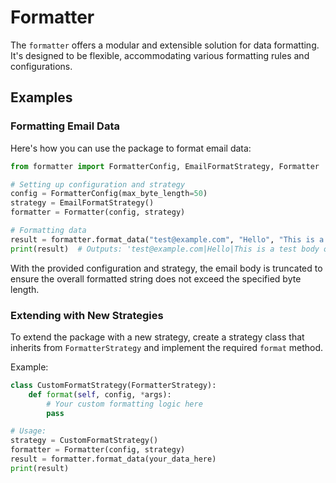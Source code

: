 # Formatter

The `formatter` offers a modular and extensible solution for data formatting. It's designed to be flexible, accommodating various formatting rules and configurations.

## Examples

### Formatting Email Data

Here's how you can use the package to format email data:

```python
from formatter import FormatterConfig, EmailFormatStrategy, Formatter

# Setting up configuration and strategy
config = FormatterConfig(max_byte_length=50)
strategy = EmailFormatStrategy()
formatter = Formatter(config, strategy)

# Formatting data
result = formatter.format_data("test@example.com", "Hello", "This is a test body of the email.")
print(result)  # Outputs: 'test@example.com|Hello|This is a test body of the '
```

With the provided configuration and strategy, the email body is truncated to ensure the overall formatted string does not exceed the specified byte length.

### Extending with New Strategies

To extend the package with a new strategy, create a strategy class that inherits from `FormatterStrategy` and implement the required `format` method.

Example:

```python
class CustomFormatStrategy(FormatterStrategy):
    def format(self, config, *args):
        # Your custom formatting logic here
        pass

# Usage:
strategy = CustomFormatStrategy()
formatter = Formatter(config, strategy)
result = formatter.format_data(your_data_here)
print(result)
```
